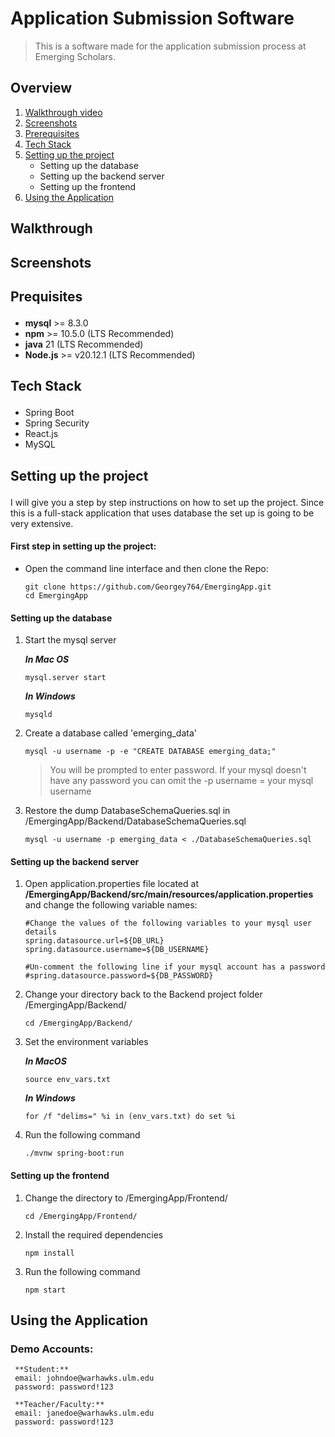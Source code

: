 # Application Submission Software  

> This is a software made for the application submission process at Emerging Scholars.

## Overview
1. <a href="#walkthrough">Walkthrough video</a>
2. <a href="#screenshots">Screenshots</a>
3. <a href="#prerequisites">Prerequisites</a>
4. <a href="#tech-stack">Tech Stack</a>
5. <a href="#setting-up-project">Setting up the project</a>
      * Setting up the database
      * Setting up the backend server
      * Setting up the frontend
6. <a href="#using-app">Using the Application</a>

## <p id="walkthrough">Walkthrough</p>

## <p id="screenshots">Screenshots</p>

## <p id="prerequisites">Prequisites</p>
- **mysql** >= 8.3.0
- **npm** >= 10.5.0 (LTS Recommended)
- **java** 21 (LTS Recommended)
- **Node.js** >= v20.12.1 (LTS Recommended)

## <p id="tech-stack">Tech Stack</p>
- Spring Boot
- Spring Security
- React.js
- MySQL

## <p id="setting-up-project">Setting up the project</p>
I will give you a step by step instructions on how to set up the project. Since this is a full-stack application that uses database the set up is going to be very extensive.

#### First step in setting up the project:
- Open the command line interface and then clone the Repo:

     ```
     git clone https://github.com/Georgey764/EmergingApp.git
     cd EmergingApp
     ```
  
#### Setting up the database  
1. Start the mysql server  
  
     _**In Mac OS**_
     ```
     mysql.server start
     ```
      _**In Windows**_
     ```
     mysqld
     ```
2. Create a database called 'emerging_data'

   ```
   mysql -u username -p -e "CREATE DATABASE emerging_data;"
   ```
   > You will be prompted to enter password. If your mysql doesn't have any password you can omit the -p
   > username = your mysql username
  
  
3. Restore the dump DatabaseSchemaQueries.sql in /EmergingApp/Backend/DatabaseSchemaQueries.sql

   ```
   mysql -u username -p emerging_data < ./DatabaseSchemaQueries.sql
   ```

#### Setting up the backend server
1. Open application.properties file located at **/EmergingApp/Backend/src/main/resources/application.properties** and change the following variable names:
  
     ```
     #Change the values of the following variables to your mysql user details
     spring.datasource.url=${DB_URL}
     spring.datasource.username=${DB_USERNAME}
     
     #Un-comment the following line if your mysql account has a password
     #spring.datasource.password=${DB_PASSWORD}
     ```
  
2. Change your directory back to the Backend project folder /EmergingApp/Backend/

     ```
     cd /EmergingApp/Backend/
     ```

3. Set the environment variables

     _**In MacOS**_
     ```
     source env_vars.txt
     ```

     _**In Windows**_
     ```
     for /f "delims=" %i in (env_vars.txt) do set %i
     ```
  
5. Run the following command
  
     ```
     ./mvnw spring-boot:run
     ```
  
#### Setting up the frontend
1. Change the directory to /EmergingApp/Frontend/

     ```
     cd /EmergingApp/Frontend/
     ```
  
2. Install the required dependencies
  
     ```
     npm install
     ```
  
3. Run the following command
  
     ```
     npm start
     ```
  
## <p id="using-app">Using the Application</p>

### Demo Accounts:  
     **Student:**  
     email: johndoe@warhawks.ulm.edu  
     password: password!123  

     **Teacher/Faculty:**
     email: janedoe@warhawks.ulm.edu
     password: password!123
